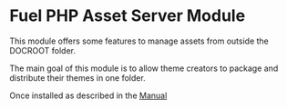 Fuel PHP Asset Server Module
============================

This module offers some features to manage assets from outside the DOCROOT folder.    
    
The main goal of this module is to allow theme creators to package and distribute their themes in one folder.   
    
Once installed as described in the [Manual](http://docs.fuelphp.com/general/modules.html "Fuel PHP Module Documentation")